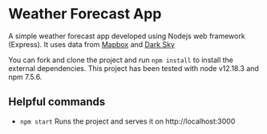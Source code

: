 # Weather Forecast App
A simple weather forecast app developed using Nodejs web framework (Express). It uses data from [Mapbox](https://www.mapbox.com/) and [Dark Sky](https://darksky.net/forecast/40.7127,-74.0059/us12/en/)

You can fork and clone the project and run `npm install` to install the external dependencies.
This project has been tested with node v12.18.3 and npm 7.5.6.

## Helpful commands

- `npm start` Runs the project and serves it on http://localhost:3000
